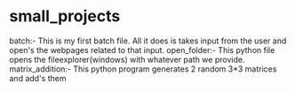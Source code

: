 # small_projects
batch:- This is my first batch file. All it does is takes input from the user and open's the webpages related to that input.
open_folder:- This python file opens the fileexplorer(windows) with whatever path we provide.
matrix_addition:- This python program generates 2 random 3*3 matrices and add's them
